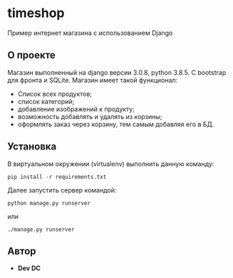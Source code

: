 # timeshop

Пример интернет магазина с использованием Django

## О проекте

Магазин выполненный на django версии 3.0.8, python 3.8.5. С bootstrap для фронта и SQLite.
Магазин имеет такой функционал:
- Список всех продуктов;
- список категорий;
- добавление изображений к продукту;
- возможность добавлять и удалять из корзины;
- оформлять заказ через корзину, тем самым добавляя его в БД.

## Установка

В виртуальном окружении (virtualenv) выполнить данную команду:
```
pip install -r requirements.txt
```
Далее запустить сервер командой:
```
python manage.py runserver
```
или
```
./manage.py runserver
```


## Автор

* **Dev DC**